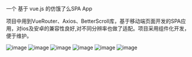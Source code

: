 一个 基于 vue.js 的仿饿了么SPA App

项目中用到VueRouter、Axios、BetterScroll库，基于移动端页面开发的SPA应用，对ios及安卓的兼容性良好,对不同分辨率也做了适配。项目采用组件化开发，便于维护。

![image](https://github.com/jy9964/eleme/blob/master/img/外卖01_商品页.jpg)
![image](https://github.com/jy9964/eleme/blob/master/img/外卖02_商品页_公告及优惠信息.jpg)
![image](https://github.com/jy9964/eleme/blob/master/img/外卖03_商品页_购物车详情.png)
![image](https://github.com/jy9964/eleme/blob/master/img/外卖04_商品页面_商品详情.jpg)
![image](https://github.com/jy9964/eleme/blob/master/img/外卖05_评价页.jpg)
![image](https://github.com/jy9964/eleme/blob/master/img/外卖06_商家页.jpg)
